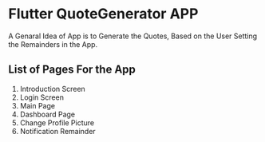# Flutter QuoteGenerator APP

A Genaral Idea of App is to Generate the Quotes, Based on the User Setting the Remainders in the App.

## List of Pages For the App

1. Introduction Screen 
2. Login Screen
3. Main Page 
4. Dashboard Page
5. Change Profile Picture
6. Notification Remainder

